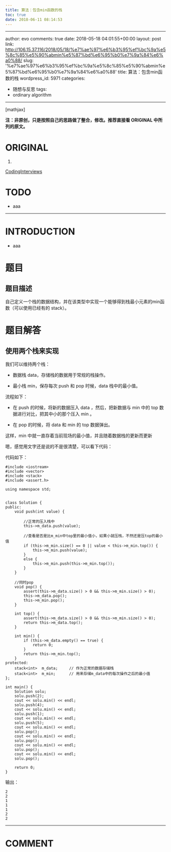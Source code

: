 ```yaml
---
title: 算法：包含min函数的栈
toc: true
date: 2018-06-11 08:14:53
---
```

---
author: evo
comments: true
date: 2018-05-18 04:01:55+00:00
layout: post
link: http://106.15.37.116/2018/05/18/%e7%ae%97%e6%b3%95%ef%bc%9a%e5%8c%85%e5%90%abmin%e5%87%bd%e6%95%b0%e7%9a%84%e6%a0%88/
slug: '%e7%ae%97%e6%b3%95%ef%bc%9a%e5%8c%85%e5%90%abmin%e5%87%bd%e6%95%b0%e7%9a%84%e6%a0%88'
title: 算法：包含min函数的栈
wordpress_id: 5971
categories:
- 随想与反思
tags:
- ordinary algorithm
---

<!-- more -->

[mathjax]

**注：非原创，只是按照自己的思路做了整合，修改。推荐直接看 ORIGINAL 中所列的原文。**


# ORIGINAL





 	
  1. 


[CodingInterviews](https://github.com/gatieme/CodingInterviews)







# TODO





 	
  * aaa





* * *





# INTRODUCTION





 	
  * aaa





# 题目




## 题目描述


自己定义一个栈的数据结构，并在该类型中实现一个能够得到栈最小元素的min函数（可以使用已经有的 stack）。


## 





# 题目解答




## 使用两个栈来实现


我们可以维持两个栈：



 	
  * 数据栈 data，存储栈的数据用于常规的栈操作。

 	
  * 最小栈 min，保存每次 push 和 pop 时候，data 栈中的最小值。


流程如下：

 	
  * 在 push 的时候，将新的数据压入 data ，然后，把新数据与 min 中的 top 数据进行对比，把其中小的那个压入 min 。

 	
  * 在 pop 的时候，将 data 和 min 的 top 数据弹出。


这样，min 中就一直存着当前现场的最小值，并且随着数据栈的更新而更新

嗯，感觉用文字还是说的不是很清楚，可以看下代码：

代码如下：

    
    #include <iostream>
    #include <vector>
    #include <stack>
    #include <assert.h>
    
    using namespace std;
    
    
    class Solution {
    public:
    	void push(int value) {
    
    		//正常的压入栈中
    		this->m_data.push(value);
    
    		//查看是否是比m_min中top里的最小值小，如果小就压栈，不然还是压top的最小值
    		if (this->m_min.size() == 0 || value < this->m_min.top()) {
    			this->m_min.push(value);
    		}
    		else {
    			this->m_min.push(this->m_min.top());
    		}
    	}
    
    	//同时pop
    	void pop() {
    		assert(this->m_data.size() > 0 && this->m_min.size() > 0);
    		this->m_data.pop();
    		this->m_min.pop();
    	}
    
    	int top() {
    		assert(this->m_data.size() > 0 && this->m_min.size() > 0);
    		return this->m_data.top();
    	}
    
    	int min() {
    		if (this->m_data.empty() == true) {
    			return 0;
    		}
    		return this->m_min.top();
    	}
    protected:
    	stack<int>  m_data;     // 作为正常的数据存储栈
    	stack<int>  m_min;      // 用来存储m_data中的每次操作之后的最小值
    };
    
    int main() {
    	Solution solu;
    	solu.push(2);
    	cout << solu.min() << endl;
    	solu.push(4);
    	cout << solu.min() << endl;
    	solu.push(1);
    	cout << solu.min() << endl;
    	solu.push(5);
    	cout << solu.min() << endl;
    	solu.pop();
    	cout << solu.min() << endl;
    	solu.pop();
    	cout << solu.min() << endl;
    	solu.pop();
    	cout << solu.min() << endl;
    	solu.pop();
    
    	return 0;
    }


输出：

    
    2
    2
    1
    1
    1
    2
    2




















* * *





# COMMENT



